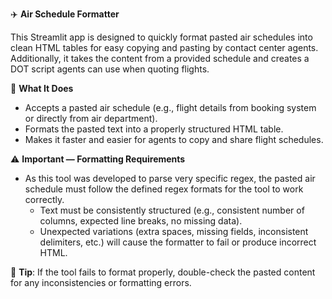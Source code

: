 ✈️ __Air Schedule Formatter__

This Streamlit app is designed to quickly format pasted air schedules into clean HTML tables for easy copying and pasting by contact center agents. Additionally, it takes the content from a provided schedule and creates a DOT script agents can use when quoting flights. 

🚀 __What It Does__
  - Accepts a pasted air schedule (e.g., flight details from booking system or directly from air department).
  - Formats the pasted text into a properly structured HTML table.
  - Makes it faster and easier for agents to copy and share flight schedules.

⚠️ __Important — Formatting Requirements__
  - As this tool was developed to parse very specific regex, the pasted air schedule must follow the defined regex formats for the tool to work correctly.
    - Text must be consistently structured (e.g., consistent number of columns, expected line breaks, no missing data).
    - Unexpected variations (extra spaces, missing fields, inconsistent delimiters, etc.) will cause the formatter to fail or produce incorrect HTML.

  💬 __Tip__: If the tool fails to format properly, double-check the pasted content for any inconsistencies or formatting errors.
